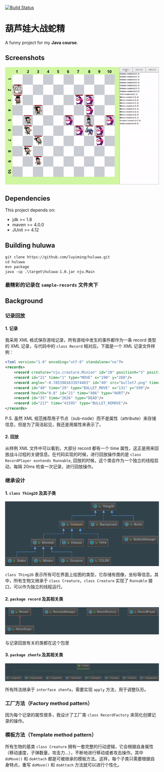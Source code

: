 [![Build Status](https://travis-ci.com/luyiming/huluwa.svg?token=ZqSWSJNAyq6N8GY6iVps&branch=master)](https://travis-ci.com/luyiming/huluwa)

# 葫芦娃大战蛇精

A funny project for my **Java course**.

## Screenshots

![Screenshots GIF](figures/1.gif)

## Dependencies
This project depends on:
- jdk >= 1.8
- maven >= 4.0.0
- JUnit >= 4.12

## Building huluwa
```
git clone https://github.com/luyiming/huluwa.git
cd huluwa
mvn package
java -cp .\target\huluwa-1.0.jar nju.Main
```

### **最精彩的记录在 `sample-records` 文件夹下**

## Background

### 记录回放
#### 1. 记录
我采用 XML 格式保存游戏记录，所有游戏中发生的事件都作为一条 record 类型的 XML 记录，与代码中的 `class Record` 相对应。下面是一个 XML 记录文件样例：

```xml
<?xml version="1.0" encoding="utf-8" standalone="no"?>
<records>
    <record creature="nju.creature.Minion" id="28" positionX="5" positionY="4" src="hamajing.png" type="CREATE"/>
    <record id="21" time="1" type="MOVE" x="190" y="260"/>
    <record angle="-0.7853981633974483" id="40" src="bullet7.png" time="11" type="BULLET_CREATE" x="120" y="610"/>
    <record id="40" time="29" type="BULLET_MOVE" x="131" y="599"/>
    <record health="0.8" id="21" time="406" type="HURT"/>
    <record id="35" time="2626" type="DEAD"/>
    <record id="217" time="41595" type="BULLET_REMOVE"/>
</records>
```
P.S. 虽然 XML 规范推荐用子节点（sub-node）而不是属性（attribute）来存储信息，但是为了简洁起见，我还是用属性来表示了。

#### 2. 回放
从样例 XML 文件中可以看到，大部分 record 都有一个 time 属性，这正是用来回放战斗过程的关键信息。在代码实现的时候，进行回放操作类的是 `class RecordPlayer exntends Runnable`, 回放的时候，这个类会作为一个独立的线程启动，每隔 20ms 检查一次记录，进行回放操作。

### 继承设计
#### 1. `class Thing2D` 及其子类
![UML Diagram](figures/UML1.png)

`class Thing2D` 表示所有可在界面上绘图的类型，它存储有图像，坐标等信息。其中，所有生物又继承于 `class Creature`，`class Creature` 实现了 `Runnable` 接口，可以作为独立的线程运行。

#### 2. `package record` 及其相关类
![UML Diagram](figures/UML2.png)

与记录回放有关的类都在这个包里

#### 3. `package zhenfa` 及其相关类
![UML Diagram](figures/UML3.png)

所有阵法继承于 `interface zhenfa`，需要实现 `apply` 方法，用于调整队形。

### 工厂方法（Factory method pattern）
因为每个记录的属性很多，我设计了工厂类 `class RecordFactory` 来简化创建记录的操作。

### 模板方法（Template method pattern）
所有生物的基类 `class Creature` 拥有一套完整的行动逻辑，它会根据自身属性（移动速度，子弹数量，攻击力...），不断地进行移动或者攻击操作。其中 `doMove()` 和 `doAttach` 都是可被继承的模板方法。这样，每个子类只需要根据自身特点，重写 `doMove()` 和 `doAttach` 方法就可以进行个性化。
